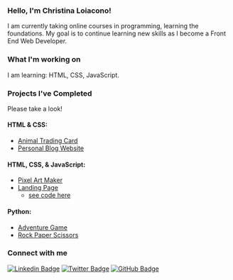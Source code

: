 ### Hello, I'm Christina Loiacono!
I am currently taking online courses in programming, learning the foundations.  My goal is to continue learning new skills as I become a Front End Web Developer.

### What I'm working on

I am learning: HTML, CSS, JavaScript.<br />

### Projects I've Completed

Please take a look!
#### HTML & CSS:
* [Animal Trading Card](https://github.com/christina-ml/animal-trading-card)
* [Personal Blog Website](https://christina-ml.github.io/personal-blog-website/)

#### HTML, CSS, & JavaScript:
* [Pixel Art Maker](https://christina-ml.github.io/Pixel-Art-Project/)
* [Landing Page](https://christina-ml.github.io/fend-landing-page/)
    - [see code here](https://github.com/christina-ml/fend-landing-page)

#### Python:
* [Adventure Game](https://github.com/christina-ml/Adventure-Game)
* [Rock Paper Scissors](https://github.com/christina-ml/Rock-Paper-Scissors)

### Connect with me
[![Linkedin Badge](https://img.shields.io/badge/-LinkedIn-blue?style=flat&logo=Linkedin&logoColor=white)](https://www.linkedin.com/in/christina-loiacono/)
[![Twitter Badge](https://img.shields.io/twitter/follow/cmloiacono?style=social)](https://twitter.com/cmloiacono)
[![GitHub Badge](https://img.shields.io/github/followers/christina-ml?label=Follow%20%40christina-ml&style=social)](https://github.com/christina-ml)

<!--- 
Profile Inspiration -
https://dev.to/diogorodrigues/creating-amazing-github-profiles-readme-5h31
https://github.com/diogorodrigues

Make buttons - https://shields.io/
Custom Logos - https://simpleicons.org/
-->
